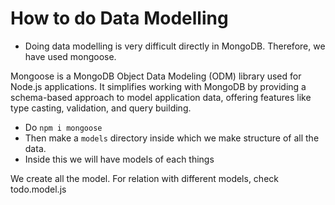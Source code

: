 # How to do Data Modelling

- Doing data modelling is very difficult directly in MongoDB. Therefore, we have used mongoose.

Mongoose is a MongoDB Object Data Modeling (ODM) library used for Node.js applications. It simplifies working with MongoDB by providing a schema-based approach to model application data, offering features like type casting, validation, and query building. 

- Do `npm i mongoose`
- Then make a `models` directory inside which we make structure of all the data.
- Inside this we will have models of each things

We create all the model. For relation with different models, check todo.model.js